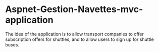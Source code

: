 # Aspnet-Gestion-Navettes-mvc-application

The idea of the application is to allow transport companies to offer subscription offers for shuttles, and to allow users to sign up for shuttle buses.
